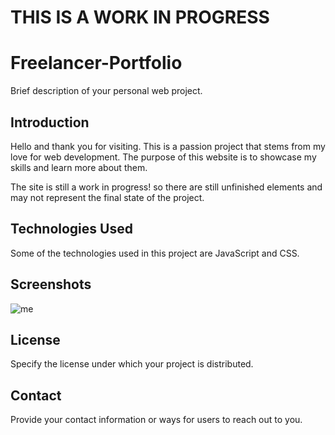 # THIS IS A WORK IN PROGRESS

# Freelancer-Portfolio

Brief description of your personal web project.

## Introduction

Hello and thank you for visiting. This is a passion project that stems from my love for web development. The purpose of this website is to showcase my skills and learn more about them.

The site is still a work in progress! so there are still unfinished elements and may not represent the final state of the project.

## Technologies Used

Some of the technologies used in this project are JavaScript and CSS.

## Screenshots

![me](https://github.com/francomceballos/freelancer-portfolio/blob/main/img/gif1.gif)

## License

Specify the license under which your project is distributed.

## Contact

Provide your contact information or ways for users to reach out to you.
